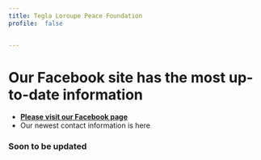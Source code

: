```yaml
---
title: Tegla Loroupe Peace Foundation
profile:  false


---
```

# Our Facebook site has the most up-to-date information
- [**Please visit our Facebook page**](https://www.facebook.com/teglapeacefoundation/)
- Our newest contact information is here
### Soon to be updated